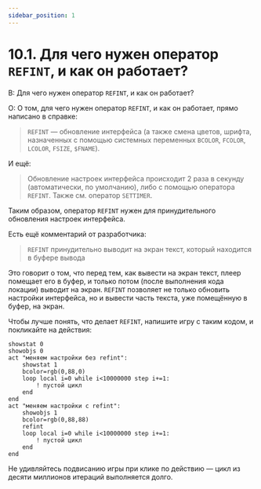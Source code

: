 ```yaml
---
sidebar_position: 1
---
```


# 10.1. Для чего нужен оператор `REFINT`, и как он работает?
<!-- [:faq_10_01] -->
В: Для чего нужен оператор `REFINT`, и как он работает?

О:
О том, для чего нужен оператор `REFINT`, и как он работает, прямо написано в справке:

> `REFINT` — обновление интерфейса (а также смена цветов, шрифта, назначенных с помощью системных переменных `BCOLOR`, `FCOLOR`, `LCOLOR`, `FSIZE`, `$FNAME`).

И ещё:

> Обновление настроек интерфейса происходит 2 раза в секунду (автоматически, по умолчанию), либо с помощью оператора `REFINT`. Также см. оператор `SETTIMER`.

Таким образом, оператор `REFINT` нужен для принудительного обновления настроек интерфейса.

Есть ещё комментарий от разработчика:

> `REFINT` принудительно выводит на экран текст, который находится в буфере вывода

Это говорит о том, что перед тем, как вывести на экран текст, плеер помещает его в буфер, и только потом (после выполнения кода локации) выводит на экран. `REFINT` позволяет не только обновить настройки интерфейса, но и вывести часть текста, уже помещённую в буфер, на экран.

Чтобы лучше понять, что делает `REFINT`, напишите игру с таким кодом, и покликайте на действия:
```qsp
showstat 0
showobjs 0
act "меняем настройки без refint":
	showstat 1
	bcolor=rgb(0,88,0)
	loop local i=0 while i<10000000 step i+=1:
		! пустой цикл
	end
end
act "меняем настройки c refint":
	showobjs 1
	bcolor=rgb(0,88,88)
	refint
	loop local i=0 while i<10000000 step i+=1:
		! пустой цикл
	end
end
```
Не удивляйтесь подвисанию игры при клике по действию — цикл из десяти миллионов итераций выполняется долго.
